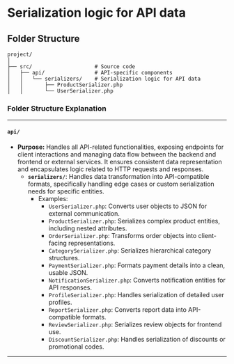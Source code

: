 # Serialization logic for API data

## Folder Structure

```
project/
│
├── src/                    # Source code
│   ├── api/                # API-specific components
│   │   └── serializers/    # Serialization logic for API data
│   │       ├── ProductSerializer.php
│   │       └── UserSerializer.php
```


### **Folder Structure Explanation**

* * *

#### **`api/`**

- **Purpose:** Handles all API-related functionalities, exposing endpoints for client interactions and managing data flow between the backend and frontend or external services. It ensures consistent data representation and encapsulates logic related to HTTP requests and responses.
    - **`serializers/`**: Handles data transformation into API-compatible formats, specifically handling edge cases or custom serialization needs for specific entities.
        - Examples:
            - `UserSerializer.php`: Converts user objects to JSON for external communication.
            - `ProductSerializer.php`: Serializes complex product entities, including nested attributes.
            - `OrderSerializer.php`: Transforms order objects into client-facing representations.
            - `CategorySerializer.php`: Serializes hierarchical category structures.
            - `PaymentSerializer.php`: Formats payment details into a clean, usable JSON.
            - `NotificationSerializer.php`: Converts notification entities for API responses.
            - `ProfileSerializer.php`: Handles serialization of detailed user profiles.
            - `ReportSerializer.php`: Converts report data into API-compatible formats.
            - `ReviewSerializer.php`: Serializes review objects for frontend use.
            - `DiscountSerializer.php`: Handles serialization of discounts or promotional codes.

* * *
